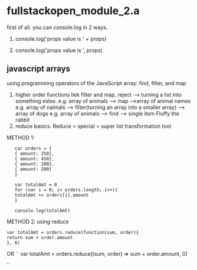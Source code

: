 # fullstackopen_module_2.a

first of all. you can console.log in 2 ways. 

1) console.log('props value is ' + props)

2) console.log('props value is ', props)

## javascript arrays ##

using programming operators of the JavaScript array: find, filter, and map

1) higher order functions liek filter and map, reject --> turning a list into something eslse.
   e.g. array of animals --> map  -->array of animal names
   e.g. array of naimals --> filter(turning an array into a smaller array) --> array of dogs
   e.g. array of animals --> find --> single item Fluffy the rabbit 
3) reduce basics.
   Reduce = special = super list transformation tool 

METHOD 1: 

```
   car orders = {
   { amount: 250},
   { amount: 450},
   { amount: 100},
   { amount: 200}
   }

   var totalAmt = 0
   for (var i = 0; i< orders.length; i++){
   totalAmt += orders[i].amount
   }

   console.log(totalAmt)

```



METHOD 2: using reduce 
 ```
var totalAmt = orders.reduce(function(sum, order){
return sum + order.amount 
}, 0)
```
 
OR 
``
var totalAmt = orders.reduce((sum, order) => sum + order.amount, 0)

``
   

